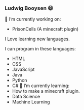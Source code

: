 ### Ludwig Booysen 😄

🔭 I’m currently working on:
  - PrisonCells (A minecraft plugin)

I Love learning new languages.

I can program in these languages:
  - HTML
  - CSS
  - JavaScript
  - Java
  - Python
  - C#
🌱 I’m currently learning:
  - How to make a minecraft plugin.
  - Data Science
  - Machine Learning
  
<!--
**LudwigBooysen/LudwigBooysen** is a ✨ _special_ ✨ repository because its `README.md` (this file) appears on your GitHub profile.

Here are some ideas to get you started:

- 🔭 I’m currently working on ...
- 🌱 I’m currently learning ...
- 👯 I’m looking to collaborate on ...
- 🤔 I’m looking for help with ...
- 💬 Ask me about ...
- 📫 How to reach me: ...
- 😄 Pronouns: ...
- ⚡ Fun fact: ...
-->
